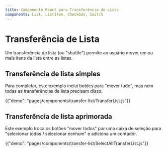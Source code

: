 ```yaml
---
title: Componente React para Transferência de Lista
components: List, ListItem, Checkbox, Switch
---
```


# Transferência de Lista

<p class="description">Um transferência de lista (ou "shuttle") permite ao usuário mover um ou mais itens da lista entre as listas.</p>

## Transferência de lista simples

Para completar, este exemplo inclui botões para "mover tudo", mas nem todas as transferências de lista precisam disso.

{{"demo": "pages/components/transfer-list/TransferList.js"}}

## Transferência de lista aprimorada

Este exemplo troca os botões "mover todos" por uma caixa de seleção para "selecionar todos / selecionar nenhum" e adiciona um contador.

{{"demo": "pages/components/transfer-list/SelectAllTransferList.js"}}